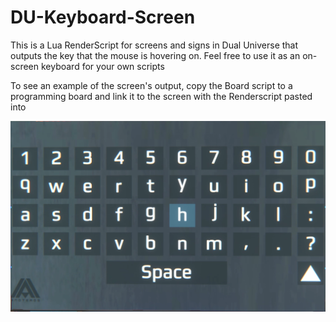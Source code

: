 # DU-Keyboard-Screen
This is a Lua RenderScript for screens and signs in Dual Universe that outputs the key that the mouse is hovering on. Feel free to use it as an on-screen keyboard for your own scripts

To see an example of the screen's output, copy the Board script to a programming board and link it to the screen with the Renderscript pasted into

![Sample Keyboard Image](https://github.com/WarrenOne/DU-Keyboard-Screen/blob/main/DU%20Keyboard.png)
